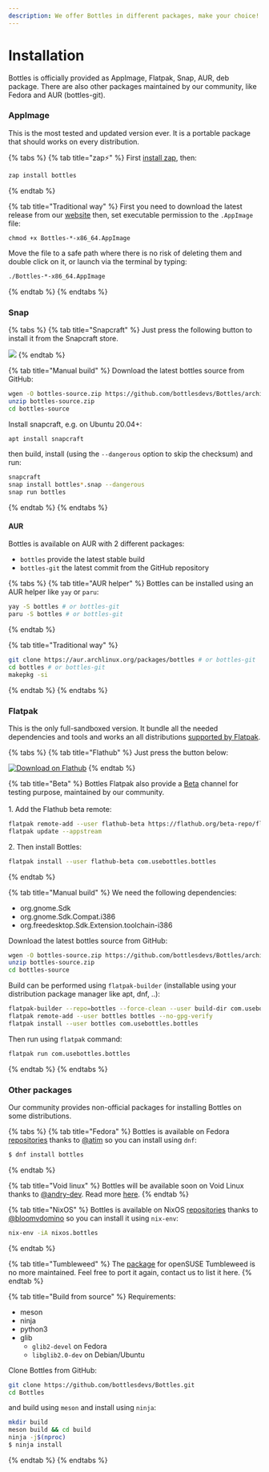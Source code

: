 ```yaml
---
description: We offer Bottles in different packages, make your choice!
---
```

# Installation

Bottles is officially provided as AppImage, Flatpak, Snap, AUR, deb package. There are also other packages maintained by our community, like Fedora and AUR (bottles-git).

### AppImage

This is the most tested and updated version ever. It is a portable package that should works on every distribution.

{% tabs %}
{% tab title="zap⚡" %}
First [install zap](https://github.com/srevinsaju/zap#getting-started-), then:

```bash
zap install bottles
```
{% endtab %}

{% tab title="Traditional way" %}
First you need to download the latest release from our [website](https://usebottles.com/download) then, set executable permission to the `.AppImage` file:

```
chmod +x Bottles-*-x86_64.AppImage
```

Move the file to a safe path where there is no risk of deleting them and double click on it, or launch via the terminal by typing:

```bash
./Bottles-*-x86_64.AppImage
```
{% endtab %}
{% endtabs %}

### Snap

{% tabs %}
{% tab title="Snapcraft" %}
Just press the following button to install it from the Snapcraft store.

 [![](https://snapcraft.io/static/images/badges/en/snap-store-black.svg)](https://snapcraft.io/bottles)
{% endtab %}

{% tab title="Manual build" %}
Download the latest bottles source from GitHub:

```bash
wgen -O bottles-source.zip https://github.com/bottlesdevs/Bottles/archive/master.zip
unzip bottles-source.zip
cd bottles-source
```

Install snapcraft, e.g. on Ubuntu 20.04+:

```bash
apt install snapcraft
```

then build, install (using the `--dangerous` option to skip the checksum) and run:

```bash
snapcraft
snap install bottles*.snap --dangerous
snap run bottles
```
{% endtab %}
{% endtabs %}

#### AUR

Bottles is available on AUR with 2 different packages:

* `bottles` provide the latest stable build
* `bottles-git` the latest commit from the GitHub repository

{% tabs %}
{% tab title="AUR helper" %}
Bottles can be installed using an AUR helper like `yay` or `paru`:

```bash
yay -S bottles # or bottles-git
paru -S bottles # or bottles-git
```
{% endtab %}

{% tab title="Traditional way" %}
```bash
git clone https://aur.archlinux.org/packages/bottles # or bottles-git
cd bottles # or bottles-git
makepkg -si
```
{% endtab %}
{% endtabs %}

### Flatpak

This is the only full-sandboxed version. It bundle all the needed dependencies and tools and works an all distributions [supported by Flatpak](https://flatpak.org/setup/).

{% tabs %}
{% tab title="Flathub" %}
Just press the button below:

[![Download on Flathub](https://flathub.org/assets/badges/flathub-badge-en.png)](https://flathub.org/apps/details/com.usebottles.bottles)
{% endtab %}

{% tab title="Beta" %}
Bottles Flatpak also provide a [Beta](https://github.com/flathub/com.usebottles.bottles/tree/beta) channel for testing purpose, maintained by our community.\
\
1\. Add the Flathub beta remote:

```bash
flatpak remote-add --user flathub-beta https://flathub.org/beta-repo/flathub-beta.flatpakrepo
flatpak update --appstream
```

2\. Then install Bottles:

```bash
flatpak install --user flathub-beta com.usebottles.bottles
```
{% endtab %}

{% tab title="Manual build" %}
We need the following dependencies:

* org.gnome.Sdk
* org.gnome.Sdk.Compat.i386
* org.freedesktop.Sdk.Extension.toolchain-i386

Download the latest bottles source from GitHub:

```bash
wgen -O bottles-source.zip https://github.com/bottlesdevs/Bottles/archive/master.zip
unzip bottles-source.zip
cd bottles-source
```

Build can be performed using `flatpak-builder` (installable using your distribution package manager like apt, dnf, ..):

```bash
flatpak-builder --repo=bottles --force-clean --user build-dir com.usebottles.bottles.yml
flatpak remote-add --user bottles bottles --no-gpg-verify
flatpak install --user bottles com.usebottles.bottles
```

Then run using `flatpak` command:

```bash
flatpak run com.usebottles.bottles
```
{% endtab %}
{% endtabs %}

### Other packages

Our community provides non-official packages for installing Bottles on some distributions.

{% tabs %}
{% tab title="Fedora" %}
Bottles is available on Fedora [repositories](https://src.fedoraproject.org/rpms/bottles) thanks to [@atim](https://src.fedoraproject.org/user/atim) so you can install using `dnf`:

```bash
$ dnf install bottles
```
{% endtab %}

{% tab title="Void linux" %}
Bottles will be available soon on Void Linux thanks to [@andry-dev](https://github.com/andry-dev). Read more [here](https://github.com/void-linux/void-packages/pull/27066).
{% endtab %}

{% tab title="NixOS" %}
Bottles is available on NixOS [repositories](https://search.nixos.org/packages?channel=21.05\&show=bottles\&from=0\&size=50\&sort=relevance\&type=packages\&query=bottles) thanks to [@bloomvdomino](https://github.com/bloomvdomino) so you can install it using `nix-env`:

```bash
nix-env -iA nixos.bottles
```
{% endtab %}

{% tab title="Tumbleweed" %}
The [package](https://download.opensuse.org/repositories/home:/WhiXard/openSUSE_Tumbleweed/x86\_64/) for openSUSE Tumbleweed is no more maintained. Feel free to port it again, contact us to list it here.
{% endtab %}

{% tab title="Build from source" %}
Requirements:

* meson
* ninja
* python3
* glib
  * `glib2-devel` on Fedora
  * `libglib2.0-dev` on Debian/Ubuntu

Clone Bottles from GitHub:

```bash
git clone https://github.com/bottlesdevs/Bottles.git
cd Bottles
```

and build using `meson` and install using `ninja`:

```bash
mkdir build
meson build && cd build
ninja -j$(nproc)
$ ninja install
```
{% endtab %}
{% endtabs %}
